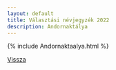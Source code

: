 ```yaml
---
layout: default
title: Választási névjegyzék 2022
description: Andornaktálya
---
```


{% include Andornaktaalya.html %}

[Vissza](./)